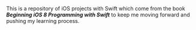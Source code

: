 This is a repository of iOS projects with Swift which come from the book ***Beginning iOS 8 Programming with Swift*** to keep me moving forward and pushing my learning process.


